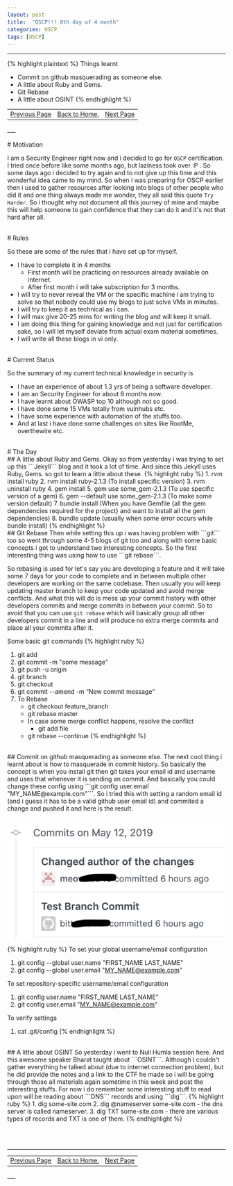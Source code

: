 ```yaml
---
layout: post
title:  "OSCP!!! 0th day of 4 month"
categories: OSCP
tags: [OSCP]
---
```


___
{% highlight plaintext %}
Things learnt
- Commit on github masquerading as someone else.
- A little about Ruby and Gems.
- Git Rebase
- A little about OSINT
{% endhighlight %}

<table>
<td align="left"><a href="https://hellboyb2.github.io/oscp/2019/05/12/0_day_of_4_month.html" class="btn"><span class="icon"></span>Previous Page</a></td>
<td align="center"><a href="https://hellboyb2.github.io" class="btn"><span class="icon"></span>Back to Home.</a></td>
<td align="right"><a href="https://hellboyb2.github.io/oscp/2019/05/12/1_day_of_4_month.html" class="btn"><span class="icon"></span>Next Page</a></td>
</table>
___

<br>
<br>
# Motivation

I am a Security Engineer right now and i decided to go for ```OSCP``` certification. I tried once before like some months ago, but laziness took over :P . So some days ago i decided to try again and to not give up this time and this wonderful idea came to my mind. So when i was preparing for OSCP earlier then i used to gather resources after looking into blogs of other people who did it and one thing always made me wonder, they all said this quote ```Try Harder```. So i thought why not document all this journey of mine and maybe this will help someone to gain confidence that they can do it and it's not that hard after all.

<br>
# Rules

So these are some of the rules that i have set up for myself.
- I have to complete it in 4 months
    - First month will be practicing on resources already available on internet.
    - After first month i will take subscription for 3 months.
- I will try to never reveal the VM or the specific machine i am trying to solve so that nobody could use my blogs to just solve VMs in minutes.
- I will try to keep it as technical as i can.
- I will max give 20-25 mins for writing the blog and will keep it small.
- I am doing this thing for gaining knowledge and not just for certification sake, so i will let myself deviate from actual exam material sometimes.
- I will write all these blogs in vi only.

<br>
# Current Status

So the summary of my current technical knowledge in security is
- I have an experience of about 1.3 yrs of being a software developer.
- I am an Security Engineer for about 8 months now.
- I have learnt about OWASP top 10 although not so good.
- I have done some 15 VMs totally from vulnhubs etc.
- I have some experience with automation of the stuffs too.
- And at last i have done some challenges on sites like RootMe, overthewire etc.

<br>
# The Day

<br>
## A little about Ruby and Gems.
Okay so from yesterday i was trying to set up this ```Jekyll``` blog and it took a lot of time. And since this Jekyll uses Ruby, Gems. so got to learn a little about these. 
{% highlight ruby %}
1. rvm install ruby
2. rvm install ruby-2.1.3 (To install specific version)
3. rvm uninstall ruby
4. gem install <some_gem>
5. gem use some_gem-2.1.3 (To use specific version of a gem)
6. gem --default use some_gem-2.1.3 (To make some version default)
7. bundle install (When you have Gemfile {all the gem dependencies required for the project} and want to install all the gem dependencies)
8. bundle update (usually when some error occurs while bundle install)
{% endhighlight %}

<br>
## Git Rebase
Then while setting this up i was having problem with ```git``` too so went through some 4-5 blogs of git too and along with some basic concepts i got to understand two interesting concepts. So the first interesting thing was using how to use ```git rebase```. 

So rebasing is used for let's say you are developing a feature and it will take some 7 days for your code to complete and in between multiple other developers are working on the same codebase. Then usually you will keep updating master branch to keep your code updated and avoid merge conflicts. And what this will do is mess up your commit history with other developers commits and merge commits in between your commit. So to avoid that you can use ```git rebase``` which will basically group all other developers commit in a line and will produce no extra merge commits and place all your commits after it.

Some basic git commands
{% highlight ruby %}
1. git add <filename>
2. git commit -m "some message"
3. git push -u origin <branch-name>
4. git branch
5. git checkout <branch-name>
6. git commit --amend -m “New commit message”
7. To Rebase
    - git checkout feature_branch
    - git rebase master
    - In case some merge conflict happens, resolve the conflict
        - git add file
	- git rebase --continue
{% endhighlight %}

<br>
## Commit on github masquerading as someone else.
The next cool thing i learnt about is how to masquerade in commit history. So basically the concept is when you install git then git takes your email id and username and uses that whenever it is sending an commit. And basically you could change these config using ```git config user.email "MY_NAME@example.com"```. So i tried this with setting a random email id (and i guess it has to be a valid github user email id) and commited a change and pushed it and here is the result.

![Multiple commits done by same user, being shown as done by different user.][git_commit_masquerading]

{% highlight ruby %}
To set your global username/email configuration
1. git config --global user.name "FIRST_NAME LAST_NAME"
2. git config --global user.email "MY_NAME@example.com"

To set repository-specific username/email configuration
1. git config user.name "FIRST_NAME LAST_NAME"
2. git config user.email "MY_NAME@example.com"

To verify settings
1. cat .git/config
{% endhighlight %}

<br>
## A little about OSINT
So yesterday i went to Null Humla session here. And this awesome speaker Bharat taught about ```OSINT```. Although i couldn't gather everything he talked about (due to internet connection problem), but he did provide the notes and a link to the CTF he made so i will be going through those all materials again sometime in this week and post the interesting stuffs. For now i do remember some interesting stuff to read upon will be reading about ```DNS``` records and using ```dig```. 
{% highlight ruby %}
1. dig some-site.com
2. dig @nameserver some-site.com
    - the dns server is called nameserver.
3. dig TXT some-site.com
    - there are various types of records and TXT is one of them.
{% endhighlight %}
 
[git_commit_masquerading]: /images/0/git_commit_masquerading.png
<br>
<br>

___
<table>
<td align="left"><a href="https://hellboyb2.github.io/oscp/2019/05/12/0_day_of_4_month.html" class="btn"><span class="icon"></span>Previous Page</a></td>
<td align="center"><a href="https://hellboyb2.github.io" class="btn"><span class="icon"></span>Back to Home.</a></td>
<td align="right"><a href="https://hellboyb2.github.io/oscp/2019/05/12/1_day_of_4_month.html" class="btn"><span class="icon"></span>Next Page</a></td>
</table>
___
